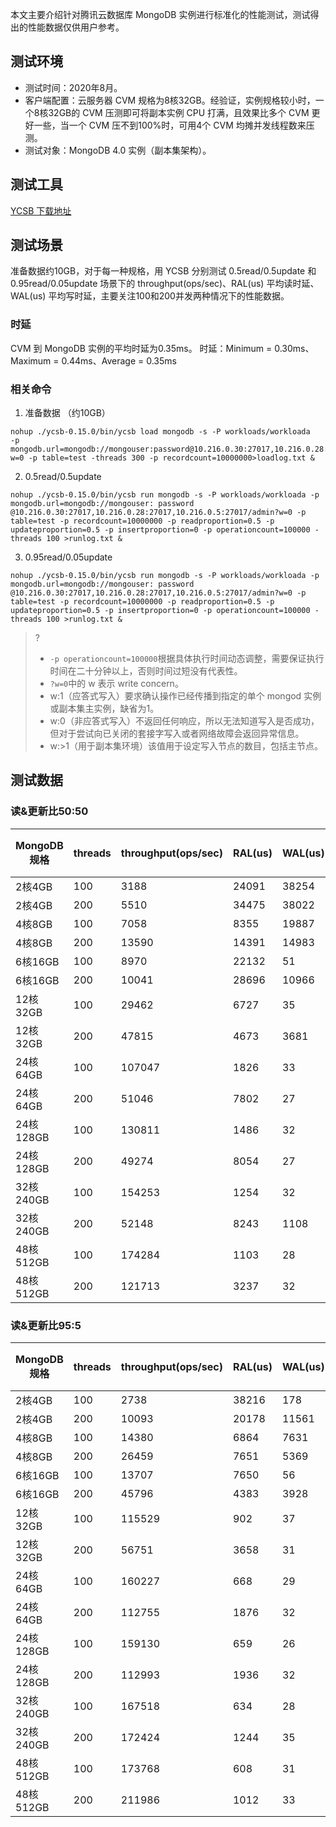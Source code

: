 本文主要介绍针对腾讯云数据库 MongoDB 实例进行标准化的性能测试，测试得出的性能数据仅供用户参考。

## 测试环境
- 测试时间：2020年8月。
- 客户端配置：云服务器 CVM 规格为8核32GB。经验证，实例规格较小时，一个8核32GB的 CVM 压测即可将副本实例 CPU 打满，且效果比多个 CVM 更好一些，当一个 CVM 压不到100%时，可用4个 CVM 均摊并发线程数来压测。
- 测试对象：MongoDB 4.0 实例（副本集架构）。

## 测试工具
[YCSB 下载地址](https://github.com/brianfrankcooper/YCSB)

## 测试场景
准备数据约10GB，对于每一种规格，用 YCSB 分别测试 0.5read/0.5update 和 0.95read/0.05update 场景下的 throughput(ops/sec)、RAL(us) 平均读时延、WAL(us) 平均写时延，主要关注100和200并发两种情况下的性能数据。

### 时延
CVM 到 MongoDB 实例的平均时延为0.35ms。
时延：Minimum = 0.30ms、Maximum = 0.44ms、Average = 0.35ms

### 相关命令
1. 准备数据 （约10GB）

```
nohup ./ycsb-0.15.0/bin/ycsb load mongodb -s -P workloads/workloada
-p mongodb.url=mongodb://mongouser:password@10.216.0.30:27017,10.216.0.28:27017,10.216.0.5:27017/admin?w=0 -p table=test -threads 300 -p recordcount=10000000>loadlog.txt &
```


2. 0.5read/0.5update

```
nohup ./ycsb-0.15.0/bin/ycsb run mongodb -s -P workloads/workloada -p mongodb.url=mongodb://mongouser: password @10.216.0.30:27017,10.216.0.28:27017,10.216.0.5:27017/admin?w=0 -p table=test -p recordcount=10000000 -p readproportion=0.5 -p updateproportion=0.5 -p insertproportion=0 -p operationcount=100000 -threads 100 >runlog.txt &
```


3. 0.95read/0.05update

```
nohup ./ycsb-0.15.0/bin/ycsb run mongodb -s -P workloads/workloada -p mongodb.url=mongodb://mongouser: password @10.216.0.30:27017,10.216.0.28:27017,10.216.0.5:27017/admin?w=0 -p table=test -p recordcount=10000000 -p readproportion=0.5 -p updateproportion=0.5 -p insertproportion=0 -p operationcount=100000 -threads 100 >runlog.txt &
```


>?
>- `-p operationcount=100000`根据具体执行时间动态调整，需要保证执行时间在二十分钟以上，否则时间过短没有代表性。
>- `?w=0`中的 w 表示 write concern。
>  - w:1（应答式写入）要求确认操作已经传播到指定的单个 mongod 实例或副本集主实例，缺省为1。
>  - w:0（非应答式写入）不返回任何响应，所以无法知道写入是否成功，但对于尝试向已关闭的套接字写入或者网络故障会返回异常信息。
>  - w:>1（用于副本集环境）该值用于设定写入节点的数目，包括主节点。

## 测试数据
### 读&更新比50:50

|  MongoDB  规格      | threads | throughput(ops/sec) | RAL(us) | WAL(us)  | CPU 利用率 |
| ------- | ------- | ------------------- | ------- | ------- | --------- |
| 2核4GB    | 100     | 3188                | 24091   | 38254   | 100%      |
| 2核4GB    | 200     | 5510                | 34475   | 38022   | 100%      |
| 4核8GB    | 100     | 7058                | 8355    | 19887   | 100%      |
| 4核8GB        | 200     | 13590               | 14391   | 14983   | 100%      |
| 6核16GB   | 100     | 8970                | 22132   | 51      | 100%      |
| 6核16GB        | 200     | 10041               | 28696   | 10966   | 100%      |
| 12核32GB  | 100     | 29462               | 6727    | 35      | 100%      |
| 12核32GB      | 200     | 47815               | 4673    | 3681    | 100%      |
| 24核64GB  | 100     | 107047              | 1826    | 33      | 100%      |
| 24核64GB       | 200     | 51046               | 7802    | 27      | 100%      |
| 24核128GB | 100     | 130811              | 1486    | 32      | 100%      |
| 24核128GB       | 200     | 49274               | 8054    | 27      | 100%      |
| 32核240GB | 100     | 154253              | 1254    | 32      | 100%      |
| 32核240GB        | 200     | 52148               | 8243    | 1108    | 100%      |
| 48核512GB | 100     | 174284              | 1103    | 28      | 100%      |
| 48核512GB       | 200     | 121713              | 3237    | 32      | 100%      |

### 读&更新比95:5

| MongoDB 规格      | threads | throughput(ops/sec) | RAL(us) | WAL(us)  | CPU 利用率 |
| ------- | ------- | ------------------- | ------- | ------- | --------- |
| 2核4GB	    | 100     | 2738                | 38216   | 178     | 100%      |
| 2核4GB	       | 200     | 10093               | 20178   | 11561   | 100%      |
| 4核8GB	    | 100     | 14380               | 6864    | 7631    | 100%      |
| 4核8GB	        | 200     | 26459               | 7651    | 5369    | 100%      |
| 6核16GB	   | 100     | 13707               | 7650    | 56      | 100%      |
|  6核16GB	       | 200     | 45796               | 4383    | 3928    | 100%      |
| 12核32GB	  | 100     | 115529              | 902     | 37      | 100%      |
| 12核32GB	       | 200     | 56751               | 3658    | 31      | 100%      |
| 24核64GB	  | 100     | 160227              | 668     | 29      | 100%      |
| 24核64GB	        | 200     | 112755              | 1876    | 32      | 100%      |
| 24核128GB	 | 100     | 159130              | 659     | 26      | 100%      |
| 24核128GB	       | 200     | 112993              | 1936    | 32      | 100%      |
| 32核240GB	 | 100     | 167518              | 634     | 28      | 74%       |
| 32核240GB	        | 200     | 172424              | 1244    | 35      | 100%      |
| 48核512GB	 | 100     | 173768              | 608     | 31      | 50%       |
|  48核512GB	       | 200     | 211986              | 1012    | 33      | 85%       |

